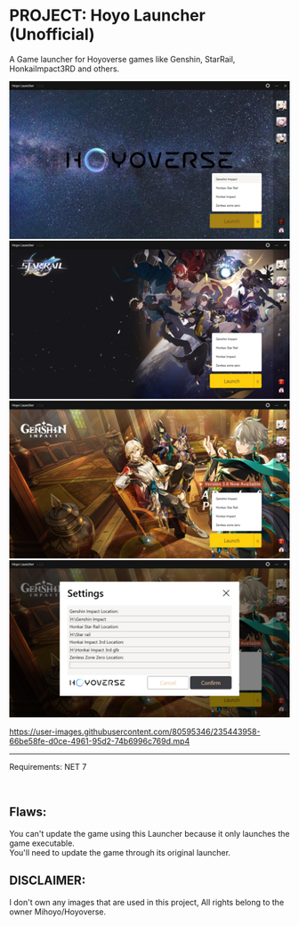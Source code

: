 # PROJECT: Hoyo Launcher (Unofficial)
A Game launcher for Hoyoverse games like Genshin, StarRail, HonkaiImpact3RD and others.

![Main](readme/Main.JPG)
![Sample1](readme/sample%201.jpg)
![Sample2](readme/sample%202.JPG)
![Settings](readme/settings.JPG)

https://user-images.githubusercontent.com/80595346/235443958-66be58fe-d0ce-4961-95d2-74b6996c769d.mp4

---

Requirements: NET 7

<br>

## Flaws:
You can't update the game using this Launcher because it only launches the game executable.<br>
You'll need to update the game through its original launcher.

## DISCLAIMER:
I don't own any images that are used in this project, All rights belong to the owner Mihoyo/Hoyoverse.